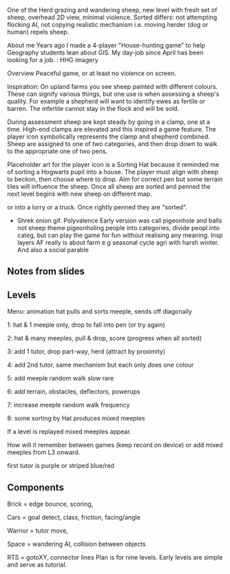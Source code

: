 One of the Herd
grazing and wandering sheep, new level with fresh set of sheep, overhead 2D view, minimal violence.
Sorted differs: not attempting flocking AI, not copying realistic mechanism i.e. moving herder (dog or human) repels sheep.

About me
Years ago I made a 4-player "House-hunting game" to help Geography students lean about GIS.
My day-job since April has been looking for a job.
: HHG imagery

Overview
Peaceful game, or at least no violence on screen.

Inspiration: 
On upland farms you see sheep painted with different colours. These can signify various things, but one use is when assessing a sheep's quality. For example a shepherd will want to identify ewes as fertile or barren. The infertile cannot stay in the flock and will be sold.

During assessment sheep are kept steady by going in a clamp, one at a time. High-end clamps are elevated and this inspired a game feature. The player icon symbolically represents the clamp and shepherd combined. Sheep are assigned to one of two categories, and then drop down to walk to the appropriate one of two pens.

Placeholder art for the player icon is a Sorting Hat because it reminded me of sorting a Hogwarts pupil into a house. The player must align with sheep to beckon, then choose where to drop. Aim for correct pen but some terrain tiles will influence the sheep. Once all sheep are sorted and penned the next level begins with new sheep on different map.    

 or into a lorry or a truck. Once rightly penned they are "sorted".

 + Shrek onion gif. Polyvalence Early version was call pigeonhole and balls not sheep theme pigeonholing people into categories, divide peopl into categ, but can play the game for fun without realising any meaning. Insp layers AF really is about farm e g seasonal cycle agri with harsh winter. And also a social parable

## Notes from slides

## Levels

Menu: animation hat pulls and sorts meeple, sends off diagonally

1: hat & 1 meeple only, drop to fall into pen (or try again)

2: hat & many meeples, pull & drop, score (progress when all sorted)

3: add 1 tutor, drop part-way, herd (attract by proximity)

4: add 2nd tutor, same mechanism but each only does one colour

5: add meeple random walk slow rare

6: add terrain, obstacles, deflectors, powerups

7: increase meeple random walk frequency

8: some sorting by Hat produces mixed meeples 

If a level is replayed mixed meeples appear.

How will it remember between games (keep record on device) or add mixed meeples from L3 onward.

first tutor is purple or striped blue/red

## Components

Brick = edge bounce, scoring,

Cars = goal detect, class, friction, facing/angle

Warrior = tutor move, 

Space = wandering AI, collision between objects

RTS = gotoXY, connector lines
Plan is for nine levels. Early levels are simple and serve as tutorial. 
